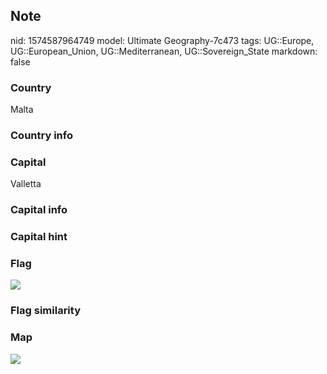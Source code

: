## Note
nid: 1574587964749
model: Ultimate Geography-7c473
tags: UG::Europe, UG::European_Union, UG::Mediterranean, UG::Sovereign_State
markdown: false

### Country
Malta

### Country info


### Capital
Valletta

### Capital info


### Capital hint


### Flag
<img src="ug-flag-malta.svg">

### Flag similarity


### Map
<img src="ug-map-malta.png">
